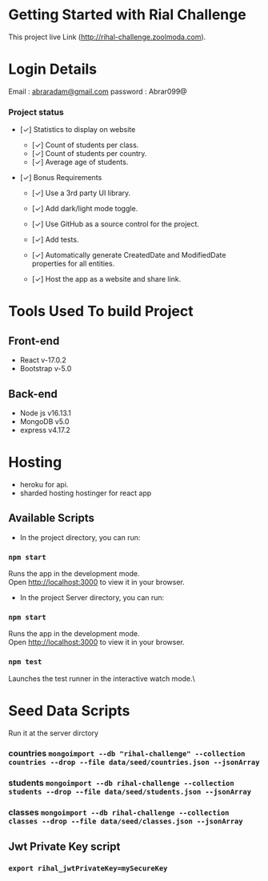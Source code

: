 # Getting Started with Rial Challenge

This project live Link (http://rihal-challenge.zoolmoda.com).

# Login Details

Email : abraradam@gmail.com
password : Abrar099@

### Project status

- [&check;] Statistics to display on website
  - [&check;] Count of students per class.
  - [&check;] Count of students per country.
  - [&check;] Average age of students.
- [&check;] Bonus Requirements

  - [&check;] Use a 3rd party UI library.
  - [&check;] Add dark/light mode toggle.
  - [&check;] Use GitHub as a source control for the project.
  - [&check;] Add tests.
  - [&check;] Automatically generate CreatedDate and ModifiedDate properties for all entities.

  - [&check;] Host the app as a website and share link.

# Tools Used To build Project

## Front-end

- React v-17.0.2
- Bootstrap v-5.0

## Back-end

- Node js v16.13.1
- MongoDB v5.0
- express v4.17.2

# Hosting

- heroku for api.
- sharded hosting hostinger for react app

## Available Scripts

- In the project directory, you can run:

### `npm start`

Runs the app in the development mode.\
Open [http://localhost:3000](http://localhost:3000) to view it in your browser.

- In the project Server directory, you can run:

### `npm start`

Runs the app in the development mode.\
Open [http://localhost:3000](http://localhost:3000) to view it in your browser.

### `npm test`

Launches the test runner in the interactive watch mode.\

# Seed Data Scripts

Run it at the server dirctory

### countries `mongoimport --db "rihal-challenge" --collection countries --drop --file data/seed/countries.json --jsonArray`

### students `mongoimport --db rihal-challenge --collection students --drop --file data/seed/students.json --jsonArray`

### classes `mongoimport --db rihal-challenge --collection classes --drop --file data/seed/classes.json --jsonArray`

## Jwt Private Key script

### `export rihal_jwtPrivateKey=mySecureKey`
